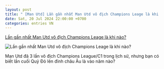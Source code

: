```yaml
---
layout: post
title: " [Man Utd] Lần gần nhất Man Utd vô địch Champions Leage là khi nào?"
date: Sat, 20 Jul 2024 22:00:00 +0700
categories: entries VN
---
```

[Lần gần nhất Man Utd vô địch Champions Leage là khi nào?](https://www.goal.com/vn/list/lan-gan-nhat-man-utd-vo-dich-champions-leage-la-khi-nao/blt36ab2179c01e4366)

![Lần gần nhất Man Utd vô địch Champions Leage là khi nào?](https://assets.goal.com/images/v3/bltec2f3d44dd9362f1/124ca355db4ed66864cc998d0a4507b492d70efa.jpg)

Man Utd đã 3 lần vô địch Champions League/C1 trong lịch sử, nhưng bạn có biết lần cuối Quỷ Đỏ lên đỉnh châu Âu là vào năm nào?

